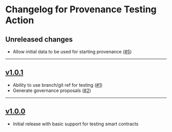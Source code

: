 # Changelog for Provenance Testing Action

## Unreleased changes

* Allow initial data to be used for starting provenance ([#5](https://github.com/provenance-io/provenance-testing-action/issues/5))

---

## [v1.0.1](https://github.com/provenance-io/provenance-testing-action/releases/tag/v1.1.0)

* Ability to use branch/git ref for testing ([#1](https://github.com/provenance-io/provenance-testing-action/issues/1))
* Generate governance proposals ([#2](https://github.com/provenance-io/provenance-testing-action/issues/2))

---

## [v1.0.0](https://github.com/provenance-io/provenance-testing-action/releases/tag/v1.0.0)
* Initial release with basic support for testing smart contracts